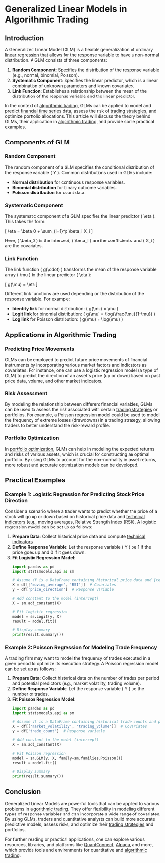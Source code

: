 # Generalized Linear Models in Algorithmic Trading

## Introduction

A Generalized Linear Model (GLM) is a flexible generalization of ordinary [linear regression](../l/linear_regression.md) that allows for the response variable to have a non-normal distribution. A GLM consists of three components:

1. **Random Component**: Specifies the distribution of the response variable (e.g., normal, binomial, Poisson).
2. **Systematic Component**: Specifies the linear predictor, which is a linear combination of unknown parameters and known covariates.
3. **Link Function**: Establishes a relationship between the mean of the distribution of the response variable and the linear predictor.

In the context of [algorithmic trading](../a/algorithmic_trading.md), GLMs can be applied to model and predict [financial time series](../f/financial_time_series.md) data, assess the risk of [trading strategies](../t/trading_strategies.md), and optimize portfolio allocations. This article will discuss the theory behind GLMs, their application in [algorithmic trading](../a/algorithmic_trading.md), and provide some practical examples.

## Components of GLM

### Random Component

The random component of a GLM specifies the conditional distribution of the response variable \( Y \). Common distributions used in GLMs include:

- **Normal distribution** for continuous response variables.
- **Binomial distribution** for binary outcome variables.
- **Poisson distribution** for count data.

### Systematic Component

The systematic component of a GLM specifies the linear predictor \( \eta \). This takes the form:

\[ \eta = \beta_0 + \sum_{i=1}^p \beta_i X_i \]

Here, \( \beta_0 \) is the intercept, \( \beta_i \) are the coefficients, and \( X_i \) are the covariates.

### Link Function

The link function \( g(\cdot) \) transforms the mean of the response variable array \( \mu \) to the linear predictor \( \eta \):

\[ g(\mu) = \eta \]

Different link functions are used depending on the distribution of the response variable. For example:

- **Identity link** for normal distribution: \( g(\mu) = \mu \)
- **Logit link** for binomial distribution: \( g(\mu) = \log(\frac{\mu}{1-\mu}) \)
- **Log link** for Poisson distribution: \( g(\mu) = \log(\mu) \)

## Applications in Algorithmic Trading

### Predicting Price Movements

GLMs can be employed to predict future price movements of financial instruments by incorporating various market factors and indicators as covariates. For instance, one can use a logistic regression model (a type of GLM) to predict the direction of an asset's price (up or down) based on past price data, volume, and other market indicators.

### Risk Assessment

By modeling the relationship between different financial variables, GLMs can be used to assess the risk associated with certain [trading strategies](../t/trading_strategies.md) or portfolios. For example, a Poisson regression model could be used to model the frequency of extreme losses (drawdowns) in a trading strategy, allowing traders to better understand the risk-reward profile.

### Portfolio Optimization

In [portfolio optimization](../p/portfolio_optimization.md), GLMs can help in modeling the expected returns and risks of various assets, which is crucial for constructing an optimal portfolio. By using GLMs to account for the non-normality in asset returns, more robust and accurate optimization models can be developed.

## Practical Examples

### Example 1: Logistic Regression for Predicting Stock Price Direction

Consider a scenario where a trader wants to predict whether the price of a stock will go up or down based on historical price data and [technical indicators](../t/technical_indicators.md) (e.g., moving averages, Relative Strength Index (RSI)). A logistic regression model can be set up as follows:

1. **Prepare Data**: Collect historical price data and compute [technical indicators](../t/technical_indicators.md).
2. **Define Response Variable**: Let the response variable \( Y \) be 1 if the price goes up and 0 if it goes down.
3. **Fit Logistic Regression Model**:
   ```python
   import pandas as pd
   import statsmodels.api as sm

   # Assume df is a DataFrame containing historical price data and [technical indicators](../t/technical_indicators.md)
   X = df[['moving_average', 'RSI']]  # Covariates
   y = df['price_direction']  # Response variable

   # Add constant to the model (intercept)
   X = sm.add_constant(X)

   # Fit logistic regression
   model = sm.Logit(y, X)
   result = model.fit()

   # Display summary
   print(result.summary())
   ```

### Example 2: Poisson Regression for Modeling Trade Frequency

A trading firm may want to model the frequency of trades executed in a given period to optimize its execution strategy. A Poisson regression model can be set up as follows:

1. **Prepare Data**: Collect historical data on the number of trades per period and potential predictors (e.g., market volatility, trading volume).
2. **Define Response Variable**: Let the response variable \( Y \) be the number of trades.
3. **Fit Poisson Regression Model**:
   ```python
   import pandas as pd
   import statsmodels.api as sm

   # Assume df is a DataFrame containing historical trade counts and predictors
   X = df[['market_volatility', 'trading_volume']]  # Covariates
   y = df['trade_count']  # Response variable

   # Add constant to the model (intercept)
   X = sm.add_constant(X)

   # Fit Poisson regression
   model = sm.GLM(y, X, family=sm.families.Poisson())
   result = model.fit()

   # Display summary
   print(result.summary())
   ```

## Conclusion

Generalized Linear Models are powerful tools that can be applied to various problems in [algorithmic trading](../a/algorithmic_trading.md). They offer flexibility in modeling different types of response variables and can incorporate a wide range of covariates. By using GLMs, traders and quantitative analysts can build more accurate predictive models, assess risks, and optimize their [trading strategies](../t/trading_strategies.md) and portfolios.

For further reading or practical applications, one can explore various resources, libraries, and platforms like [QuantConnect](https://www.quantconnect.com/), [Alpaca](https://alpaca.markets/), and more, which provide tools and environments for quantitative and [algorithmic trading](../a/algorithmic_trading.md).
